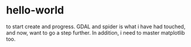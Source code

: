 # hello-world
to start create and progress.
GDAL and spider is what i have had touched, and now, want to go a step further. In addition, i need to master matplotlib too.
